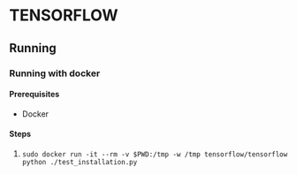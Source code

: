 # TENSORFLOW

## Running

### Running with docker

#### Prerequisites
- Docker

#### Steps
1. `sudo docker run -it --rm -v $PWD:/tmp -w /tmp tensorflow/tensorflow python ./test_installation.py`
